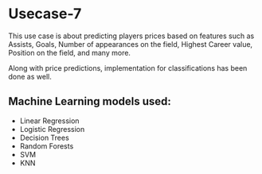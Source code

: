 # Usecase-7

This use case is about predicting players prices based on features such as Assists, Goals, Number of appearances on the field, Highest Career value, Position on the field, and many more.

Along with price predictions, implementation for classifications has been done as well.

## Machine Learning models used:

- Linear Regression
- Logistic Regression
- Decision Trees
- Random Forests
- SVM
- KNN
